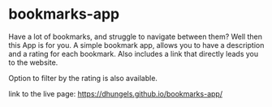 # bookmarks-app

Have a lot of bookmarks, and struggle to navigate between them? 
Well then this App is for you. A simple bookmark app, allows you to have a description and a rating for each bookmark.
Also includes a link that directly leads you to the website. 

Option to filter by the rating is also available.

link to the live page: https://dhungels.github.io/bookmarks-app/
